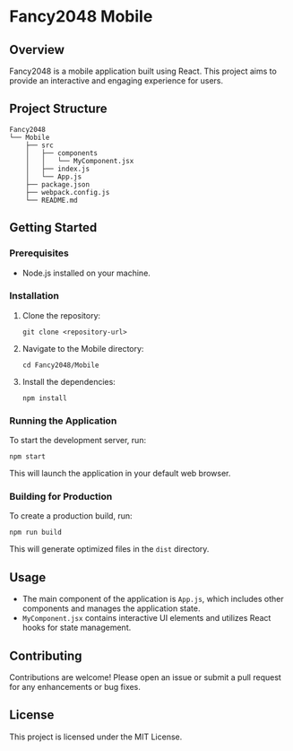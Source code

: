 # Fancy2048 Mobile

## Overview
Fancy2048 is a mobile application built using React. This project aims to provide an interactive and engaging experience for users.

## Project Structure
```
Fancy2048
└── Mobile
    ├── src
    │   ├── components
    │   │   └── MyComponent.jsx
    │   ├── index.js
    │   └── App.js
    ├── package.json
    ├── webpack.config.js
    └── README.md
```

## Getting Started

### Prerequisites
- Node.js installed on your machine.

### Installation
1. Clone the repository:
   ```
   git clone <repository-url>
   ```
2. Navigate to the Mobile directory:
   ```
   cd Fancy2048/Mobile
   ```
3. Install the dependencies:
   ```
   npm install
   ```

### Running the Application
To start the development server, run:
```
npm start
```
This will launch the application in your default web browser.

### Building for Production
To create a production build, run:
```
npm run build
```
This will generate optimized files in the `dist` directory.

## Usage
- The main component of the application is `App.js`, which includes other components and manages the application state.
- `MyComponent.jsx` contains interactive UI elements and utilizes React hooks for state management.

## Contributing
Contributions are welcome! Please open an issue or submit a pull request for any enhancements or bug fixes.

## License
This project is licensed under the MIT License.